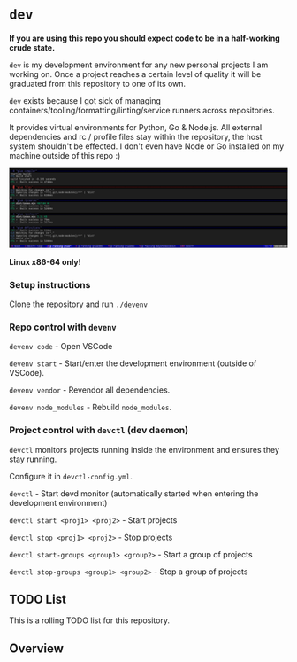 # `dev`

**If you are using this repo you should expect code to be in a half-working crude state.**

`dev` is my development environment for any new personal projects I am working on.
Once a project reaches a certain level of quality it will be graduated from this repository to one of its own.

`dev` exists because I got sick of managing containers/tooling/formatting/linting/service runners across repositories.

It provides virtual environments for Python, Go & Node.js. All 
external dependencies and rc / profile files stay within the repository, the host system shouldn't be effected.
I don't even have Node or Go installed on my machine outside of this repo :)

![screenshot](./docs/README/screenshot.png)

**Linux x86-64 only!**

### Setup instructions

Clone the repository and run `./devenv`

### Repo control with `devenv`

`devenv code` - Open VSCode

`devenv start` - Start/enter the development environment (outside of VSCode).

`devenv vendor` - Revendor all dependencies.

`devenv node_modules` - Rebuild `node_modules`.

### Project control with `devctl` (dev daemon)

`devctl` monitors projects running inside the environment and ensures they stay running.

Configure it in `devctl-config.yml`.

`devctl` - Start devd monitor (automatically started when entering the development environment)

`devctl start <proj1> <proj2>` - Start projects

`devctl stop <proj1> <proj2>` - Stop projects

`devctl start-groups <group1> <group2>` - Start a group of projects

`devctl stop-groups <group1> <group2>` - Stop a group of projects

## TODO List

This is a rolling TODO list for this repository.

## Overview

<!-- ### Netcop


#### System Hostnames

##### Service hostname format:

`<hostname>.<servicename>.service.<cluster>` .ptcc -->

<!-- 

`<boxtype>-<boxname>-<cluster>`
`<boxname>-<boxtype>-<cluster>`

`catch-absense-staple-prod-eu1`

`[<tag>.]<service>.service[.<datacenter>].<domain>` -->

<!-- # Lookup a 
`catch-absense-staple.hostd.service.eu1-PROD`


`new1box1.hostd.prod1`
`hostd.prod1` -->